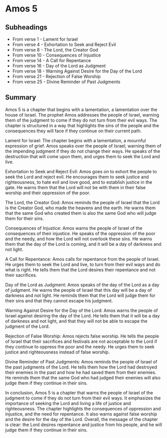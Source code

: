 # Amos 5

## Subheadings

* From verse 1 - Lament for Israel
* From verse 4 - Exhortation to Seek and Reject Evil
* From verse 8 - The Lord, the Creator God
* From verse 10 - Consequences of Injustice
* From verse 14 - A Call for Repentance
* From verse 16 - Day of the Lord as Judgment
* From verse 18 - Warning Against Desire for the Day of the Lord
* From verse 21 - Rejection of False Worship
* From verse 25 - Divine Reminder of Past Judgments

## Summary

Amos 5 is a chapter that begins with a lamentation, a lamentation over the house of Israel. The prophet Amos addresses the people of Israel, warning them of the judgment to come if they do not turn from their evil ways. The chapter is structured in a way that highlights the sins of the people and the consequences they will face if they continue on their current path.

Lament for Israel:
The chapter begins with a lamentation, a mournful expression of grief. Amos speaks over the people of Israel, warning them of the impending judgment if they do not change their ways. He speaks of the destruction that will come upon them, and urges them to seek the Lord and live.

Exhortation to Seek and Reject Evil:
Amos goes on to exhort the people to seek the Lord and reject evil. He encourages them to seek justice and righteousness, to hate evil and love good, and to establish justice in the gate. He warns them that the Lord will not be with them in their false worship and their oppression of the poor.

The Lord, the Creator God:
Amos reminds the people of Israel that the Lord is the Creator God, who made the heavens and the earth. He warns them that the same God who created them is also the same God who will judge them for their sins.

Consequences of Injustice:
Amos warns the people of Israel of the consequences of their injustice. He speaks of the oppression of the poor and the needy, and how the Lord will not overlook these sins. He warns them that the day of the Lord is coming, and it will be a day of darkness and not light.

A Call for Repentance:
Amos calls for repentance from the people of Israel. He urges them to seek the Lord and live, to turn from their evil ways and do what is right. He tells them that the Lord desires their repentance and not their sacrifices.

Day of the Lord as Judgment:
Amos speaks of the day of the Lord as a day of judgment. He warns the people of Israel that this day will be a day of darkness and not light. He reminds them that the Lord will judge them for their sins and that they cannot escape his judgment.

Warning Against Desire for the Day of the Lord:
Amos warns the people of Israel against desiring the day of the Lord. He tells them that it will be a day of darkness and not light, and that they will not be able to escape the judgment of the Lord.

Rejection of False Worship:
Amos rejects false worship. He tells the people of Israel that their sacrifices and festivals are not acceptable to the Lord if they continue to oppress the poor and the needy. He urges them to seek justice and righteousness instead of false worship.

Divine Reminder of Past Judgments:
Amos reminds the people of Israel of the past judgments of the Lord. He tells them how the Lord had destroyed their enemies in the past and how he had saved them from their enemies. He reminds them that the same God who had judged their enemies will also judge them if they continue in their sins.

In conclusion, Amos 5 is a chapter that warns the people of Israel of the judgment to come if they do not turn from their evil ways. It emphasizes the importance of seeking the Lord and living a life of justice and righteousness. The chapter highlights the consequences of oppression and injustice, and the need for repentance. It also warns against false worship and the desire for the day of the Lord. Overall, the message of the chapter is clear: the Lord desires repentance and justice from his people, and he will judge them if they continue in their sins.
